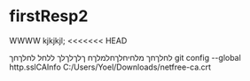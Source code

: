 # firstResp2
WWWW
kjkjkjl;
<<<<<<< HEAD

לחלךחך
מלחיחלךחלמלךח
ךלךלךלך
ללחל
לחלךחך
 git config --global http.sslCAInfo C:/Users/Yoel/Downloads/netfree-ca.crt
